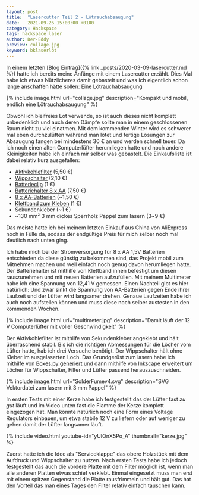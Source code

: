 ```yaml
---
layout: post
title:  "Lasercutter Teil 2 - Lötrauchabsaugung"
date:   2021-09-26 15:00:00 +0100
category: Hackspace
tags: hackspace laser
author: Der-Eddy
preview: collage.jpg
keyword: bklaserlöt
---
```

In einem letzten [Blog Eintrag]({% link _posts/2020-03-09-lasercutter.md %}) hatte ich bereits meine Anfänge mit einem Lasercutter erzählt. Dies Mal habe ich etwas Nützlicheres damit gebastelt und was ich eigentlich schon lange anschaffen hätte sollen: Eine Lötrauchabsaugung

{% include image.html url="collage.jpg" description="Kompakt und mobil, endlich eine Lötrauchabsaugung" %}

Obwohl ich bleifreies Lot verwende, so ist auch dieses nicht komplett unbedenklich und auch deren Dämpfe sollte man in einem geschlossenen Raum nicht zu viel einatmen. Mit dem kommenden Winter wird es schwerer mal eben durchzulüften während man lötet und fertige Lösungen zur Absaugung fangen bei mindestens 30 € an und werden schnell teuer. Da ich noch einen alten Computerlüfter herumliegen hatte und noch andere Kleinigkeiten habe ich einfach mir selber was gebastelt.
Die Einkaufsliste ist dabei relativ kurz ausgefallen:

- [Aktivkohlefilter](https://www.conrad.de/de/p/toolcraft-79-7202-aktivkohlefilter-l-x-b-x-h-120-x-120-x-10-mm-2283829.html) (5,50 €)
- [Wippschalter](https://www.conrad.de/de/p/tru-components-wippschalter-r13-112a-b-b-0-i-250-v-ac-6-a-1-x-aus-ein-rastend-1-st-1565955.html) (2,10 €)
- [Batterieclip](https://www.conrad.de/de/p/beltrona-9v-i-clip-s-batterieclip-1x-9-v-block-druckknopfanschluss-l-x-b-x-h-26-x-13-x-8-mm-650514.html) (1 €)
- [Batteriehalter 8 x AA](https://www.conrad.de/de/p/takachi-sn38a-batteriehalter-8x-mignon-aa-kabel-l-x-b-x-h-107-9-x-31-x-28-mm-1882352.html) (7,50 €)
- [8 x AA-Batterien](https://www.conrad.de/de/p/basetech-mignon-aa-batterie-alkali-mangan-2650-mah-1-5-v-24-st-1604976.html) (~1,50 €)
- [Klettband zum Kleben](https://www.conrad.de/de/p/toolcraft-kl50x100sc-klettband-zum-aufkleben-haft-und-flauschteil-extrastark-l-x-b-100-mm-x-50-mm-schwarz-1-paar-419957.html) (1 €)
- Sekundenkleber (~1 €)
- ~130 mm² 3 mm dickes Sperrholz Pappel zum lasern (3~9 €)

Das meiste hatte ich bei meinem letzten Einkauf aus China von AliExpress noch in Fülle da, sodass der endgültige Preis für mich selber noch mal deutlich nach unten ging.

Ich habe mich bei der Stromversorgung für 8 x AA 1,5V Batterien entschieden da diese günstig zu bekommen sind, das Projekt mobil zum Mitnehmen machen und weil einfach noch genug davon herumliegen hatte. Der Batteriehalter ist mithilfe von Klettband innen befestigt um diesen rauszunehmen und mit neuen Batterien aufzufüllen. Mit meinem Multimeter habe ich eine Spannung von 12,41 V gemessen. Einen Nachteil gibt es hier natürlich: Und zwar sinkt die Spannung von AA-Batterien gegen Ende ihrer Laufzeit und der Lüfter wird langsamer drehen. Genaue Laufzeiten habe ich auch noch aufstellen können und muss diese noch selber austesten in den kommenden Wochen.

{% include image.html url="multimeter.jpg" description="Damit läuft der 12 V Computerlüfter mit voller Geschwindigkeit" %}

Der Aktivkohlefilter ist mithilfe von Sekundenkleber angeklebt und hält überraschend stabil. Bis ich die richtigen Abmessungen für die Löcher vom Lüfter hatte, hab ich drei Versuche benötigt. Der Wippschalter hält ohne Kleber im ausgelaserten Loch. Das Grundgerüst zum lasern habe ich mithilfe von [Boxes.py generiert](https://www.festi.info/boxes.py/ClosedBox?FingerJoint_angle=90.0&FingerJoint_style=rectangular&FingerJoint_surroundingspaces=2.0&FingerJoint_edge_width=1.0&FingerJoint_finger=2.0&FingerJoint_play=0.0&FingerJoint_space=2.0&FingerJoint_width=1.0&x=150&y=68&h=150&outside=0&thickness=3.0&format=svg&tabs=0.0&debug=0&labels=0&reference=0&burn=0.1&render=0) und dann mithilfe von Inkscape erweitert um Löcher für Wippschalter, Filter und Lüfter passend herauszuschneiden.

{% include image.html url="SolderFumev4.svg" description="SVG Vektordatei zum lasern mit 3 mm Pappel" %}

In ersten Tests mit einer Kerze habe ich festgestellt das der Lüfter fast *zu gut* läuft und im Video unten fast die Flamme der Kerze komplett eingezogen hat. Man könnte natürlich noch eine Form eines Voltage Regulators einbauen, um etwa stabile 12 V zu liefern oder auf weniger zu gehen damit der Lüfter langsamer läuft.

{% include video.html youtube-id="yUIQnX5Po_A" thumbnail="kerze.jpg" %}

Zuerst hatte ich die Idee als "Serviceklappe" das obere Holzstück mit dem Aufdruck und Wippschalter zu nutzen. Nach ersten Tests habe ich jedoch festgestellt das auch die vordere Platte mit dem Filter möglich ist, wenn man alle anderen Platten etwas schief verklebt. Einmal eingesetzt muss man erst mit einem spitzen Gegenstand die Platte rausfrimmeln und hält gut. Das hat den Vorteil das man eines Tages den Filter relativ einfach tauschen kann.
